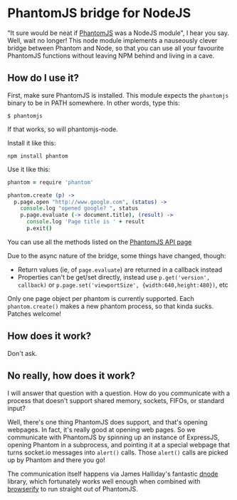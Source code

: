 # PhantomJS bridge for NodeJS

"It sure would be neat if [PhantomJS](http://www.phantomjs.org/) was a NodeJS module", I hear you say. Well, wait no longer! This node module implements a nauseously clever bridge between Phantom and Node, so that you can use all your favourite PhantomJS functions without leaving NPM behind and living in a cave.

## How do I use it?

First, make sure PhantomJS is installed. This module expects the ```phantomjs``` binary to be in PATH somewhere. In other words, type this:

    $ phantomjs

If that works, so will phantomjs-node.

Install it like this:

    npm install phantom

Use it like this:

```coffeescript
phantom = require 'phantom'

phantom.create (p) ->
  p.page.open "http://www.google.com", (status) ->
    console.log "opened google? ", status
    p.page.evaluate (-> document.title), (result) ->
      console.log 'Page title is ' + result
      p.exit()
```

You can use all the methods listed on the [PhantomJS API page](http://code.google.com/p/phantomjs/wiki/Interface)

Due to the async nature of the bridge, some things have changed, though:

* Return values (ie, of ```page.evaluate```) are returned in a callback instead
* Properties can't be get/set directly, instead use ```p.get('version', callback)``` or ```p.page.set('viewportSize', {width:640,height:480})```, etc

Only one page object per phantom is currently supported. Each ```phantom.create()``` makes a new phantom process, so that kinda sucks. Patches welcome!

## How does it work?

Don't ask.

## No really, how does it work?

I will answer that question with a question. How do you communicate with a process that doesn't support shared memory, sockets, FIFOs, or standard input?

Well, there's one thing PhantomJS does support, and that's opening webpages. In fact, it's really good at opening web pages. So we communicate with PhantomJS by spinning up an instance of ExpressJS, opening Phantom in a subprocess, and pointing it at a special webpage that turns socket.io messages into ```alert()``` calls. Those ```alert()``` calls are picked up by Phantom and there you go!

The communication itself happens via James Halliday's fantastic [dnode](https://github.com/substack/dnode) library, which fortunately works well enough when combined with [browserify](https://github.com/substack/node-browserify) to run straight out of PhantomJS.

